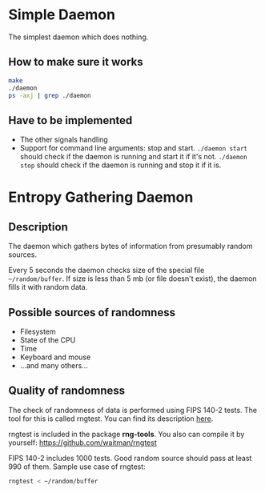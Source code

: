 # Simple Daemon #

The simplest daemon which does nothing.

## How to make sure it works ##

```bash
make
./daemon
ps -axj | grep ./daemon
```

## Have to be implemented ##

* The other signals handling
* Support for command line arguments: stop and start.
  ```./daemon start``` should check if the daemon is running and start it if it's not.
  ```./daemon stop``` should check if the daemon is running and stop it if it is.

# Entropy Gathering Daemon  #

## Description ##

The daemon which gathers bytes of information from presumably random sources.

Every 5 seconds the daemon checks size of the special file ``` ~/random/buffer ```. If size is less than 5 mb (or file doesn't exist), the daemon fills it with random data.

## Possible sources of randomness ##

* Filesystem
* State of the CPU
* Time
* Keyboard and mouse
* ...and many others...

## Quality of randomness ##

The check of randomness of data is performed using FIPS 140-2 tests. The tool for this is called rngtest. You can find its description [here](https://linux.die.net/man/1/rngtest).

rngtest is included in the package **rng-tools**. You also can compile it by yourself: https://github.com/waitman/rngtest

FIPS 140-2 includes 1000 tests. Good random source should pass at least 990 of them. Sample use case of rngtest:

```bash
rngtest < ~/random/buffer
```
